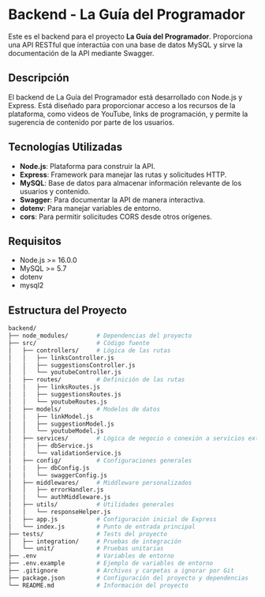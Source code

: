 # Backend - La Guía del Programador

Este es el backend para el proyecto **La Guía del Programador**. Proporciona una API RESTful que interactúa con una base de datos MySQL y sirve la documentación de la API mediante Swagger.

## Descripción

El backend de La Guía del Programador está desarrollado con Node.js y Express. Está diseñado para proporcionar acceso a los recursos de la plataforma, como videos de YouTube, links de programación, y permite la sugerencia de contenido por parte de los usuarios.

## Tecnologías Utilizadas

- **Node.js**: Plataforma para construir la API.
- **Express**: Framework para manejar las rutas y solicitudes HTTP.
- **MySQL**: Base de datos para almacenar información relevante de los usuarios y contenido.
- **Swagger**: Para documentar la API de manera interactiva.
- **dotenv**: Para manejar variables de entorno.
- **cors**: Para permitir solicitudes CORS desde otros orígenes.

## Requisitos

- Node.js >= 16.0.0
- MySQL >= 5.7
- dotenv
- mysql2

## Estructura del Proyecto

```bash
backend/
├── node_modules/        # Dependencias del proyecto
├── src/                 # Código fuente
│   ├── controllers/     # Lógica de las rutas
│   │   ├── linksController.js
│   │   ├── suggestionsController.js
│   │   └── youtubeController.js
│   ├── routes/          # Definición de las rutas
│   │   ├── linksRoutes.js
│   │   ├── suggestionsRoutes.js
│   │   └── youtubeRoutes.js
│   ├── models/          # Modelos de datos
│   │   ├── linkModel.js
│   │   ├── suggestionModel.js
│   │   └── youtubeModel.js
│   ├── services/        # Lógica de negocio o conexión a servicios externos
│   │   ├── dbService.js
│   │   └── validationService.js
│   ├── config/          # Configuraciones generales
│   │   ├── dbConfig.js
│   │   └── swaggerConfig.js
│   ├── middlewares/     # Middleware personalizados
│   │   ├── errorHandler.js
│   │   └── authMiddleware.js
│   ├── utils/           # Utilidades generales
│   │   └── responseHelper.js
│   ├── app.js           # Configuración inicial de Express
│   └── index.js         # Punto de entrada principal
├── tests/               # Tests del proyecto
│   ├── integration/     # Pruebas de integración
│   └── unit/            # Pruebas unitarias
├── .env                 # Variables de entorno
├── .env.example         # Ejemplo de variables de entorno
├── .gitignore           # Archivos y carpetas a ignorar por Git
├── package.json         # Configuración del proyecto y dependencias
└── README.md            # Información del proyecto
```
